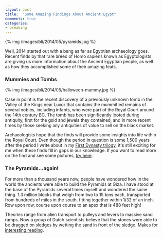```yaml
---
layout: post
title: 	"Some Amazing Findings About Ancient Egypt"
comments: true
categories:
- breaking
---
```


{% img /images/bli/2014/05/pyramids.jpg %}

Well, 2014 started out with a bang as far as Egyptian archaeology goes. Recent finds by that rare breed of Homo sapiens known as Egyptologists are giving us more information about the Ancient Egyptian people, as well as how they accomplished some of their amazing feats. 

<!--more-->

### Mummies and Tombs

{% img /images/bli/2014/05/halloween-mummy.jpg %}

Case in point is the recent discovery of a previously unknown tomb in the Valley of the Kings near Luxor that contains the mummified remains of several nobles, including infants, who were part of the Royal Court around the 14th century BC. The tomb has been significantly looted during antiquity, first for the gold and jewels they contained, and in more recent times by those seeking any antiquities of value to sell on the black market. 

Archaeologists hope that the finds will provide some insights into life within the Royal Court. Even though the period in question is some 1,500 years after the period I write about in my [First Dynasty trilogy](http://www.amazon.com/Lester-Picker/e/B009E6U9R0/ref=sr_tc_2_0?qid=1357444582&sr=1-2-ent), it's still exciting for me when these finds fill in gaps in our knowledge. If you want to read more on the find and see some pictures, [try here](http://www.livescience.com/45186-mummies-unearthed-egypts-valley-of-the-kings.html). 


### The Pyramids...again!

For more than a thousand years now, people have wondered how in the world the ancients were able to build the Pyramids at Giza. I have stood at the base of the Pyramids several times myself and wondered the same thing. 1.3 million blocks that weigh from two to 15 tons each, transported from hundreds of miles in the south, fitting together within 1/32 of an inch. Row upon row, course upon course to an apex that is 488 feet high! 

Theories range from alien transport to pulleys and levers to massive sand ramps. Now a group of Dutch scientists believe that the stones were able to be dragged on sledges by wetting the sand in front of the sledge. Makes for [interesting reading](http://www.livescience.com/45285-how-egyptians-moved-pyramid-stones.html). 
